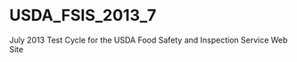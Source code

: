 USDA_FSIS_2013_7
================

July 2013 Test Cycle for the USDA Food Safety and Inspection Service Web Site


